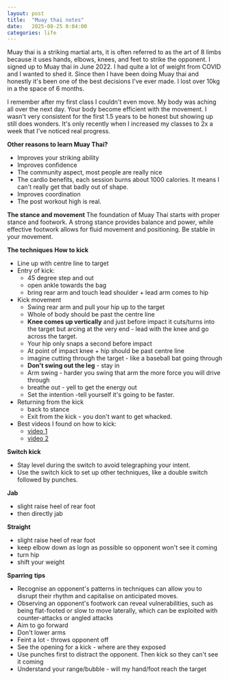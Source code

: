 ```yaml
---
layout: post
title:  "Muay thai notes"
date:   2025-08-25 0:04:00
categories: life
---
```


Muay thai is a striking martial arts, it is often referred to as the art of 8 limbs because it uses hands, elbows, knees, and feet to strike the opponent. I signed up to Muay thai in June 2022. I had quite a lot of weight from COVID and I wanted to shed it.  Since then I have been doing Muay thai and honestly it's been one of the best decisions I've ever made.  I lost over 10kg in a the space of 6 months.

I remember after my first class I couldn't even move. My body was aching all over the next day. Your body become efficient with the movement. I wasn't very consistent for the first 1.5 years to be honest but showing up still does wonders. It's only recently when I increased my classes to 2x a week that I've noticed real progress. 

**Other reasons to learn Muay Thai?**
- Improves your striking ability
- Improves confidence
- The community aspect, most people are really nice
- The cardio benefits, each session burns about 1000 calories. It means I can't really get that badly out of shape.
- Improves coordination
- The post workout high is real.

**The stance and movement**
The foundation of Muay Thai starts with proper stance and footwork. A strong stance provides balance and power, while effective footwork allows for fluid movement and positioning. Be stable in your movement.

**The techniques**
**How to kick**

- Line up with centre line to target
- Entry of kick: 
	- 45 degree step and out 
	- open ankle towards the bag
	- bring rear arm and touch lead shoulder +   lead arm comes to hip
- Kick movement
	- Swing rear arm and pull your hip up to the target
	- Whole of body should be past the centre line
	- **Knee comes up vertically** and  just before impact it cuts/turns into the target but arcing at the very end - lead with the knee and go across the target. 
	- Your hip only snaps a second before impact
	- At point of impact knee + hip should be past centre line
	- imagine cutting through the target - like a baseball bat going through
	- **Don't swing out the leg** - stay in
	- Arm swing - harder you swing that arm the more force you will drive through
	- breathe out - yell to get the energy out
	- Set the intention -tell yourself it's going to be faster.
- Returning from the kick
	- back to stance
	- Exit from the kick - you don't want to get whacked.
- Best videos I found on how to kick: 
	- [video 1](https://www.youtube.com/watch?v=J9dK0uIEXIM&list=LL&index=1)
	- [video 2](https://www.youtube.com/watch?v=tEVBENk7XdY)

**Switch kick**
- Stay level during the switch to avoid telegraphing your intent.
- Use the switch kick to set up other techniques, like a double switch followed by punches. 

**Jab**
- slight raise heel of rear foot
- then directly jab

**Straight**
- slight raise heel of rear foot
- keep elbow down as logn as possible so opponent won't see it coming
- turn hip
- shift your weight

**Sparring** **tips**
- Recognise an opponent's patterns in techniques can allow you to disrupt their rhythm and capitalise on anticipated moves.
- Observing an opponent's footwork can reveal vulnerabilities, such as being flat-footed or slow to move laterally, which can be exploited with counter-attacks or angled attacks
- Aim to go forward
- Don't lower arms
- Feint a lot - throws opponent off
- See the opening for a kick - where are they exposed
 - Use punches first to distract the opponent. Then kick so they can't see it coming
- Understand your range/bubble - will my hand/foot reach the target





